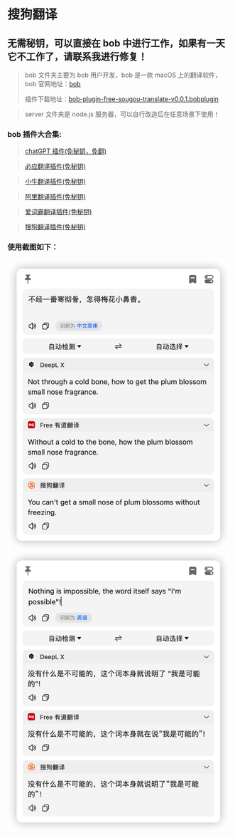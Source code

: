 # 搜狗翻译

## 无需秘钥，可以直接在 bob 中进行工作，如果有一天它不工作了，请联系我进行修复！

> bob 文件夹主要为 bob 用户开发，bob 是一款 macOS 上的翻译软件，bob 官网地址：[bob](https://bobtranslate.com/)
>
> 插件下载地址：[bob-plugin-free-sougou-translate-v0.0.1.bobplugin](https://github.com/bilibili-ayang/bob-plugin-free-sougou-translate/releases/download/v0.0.1/bob-plugin-free-sougou-translate.bobplugin)

> server 文件夹是 node.js 服务器，可以自行改造后在任意场景下使用！

### bob 插件大合集:

> [chatGPT 插件(免秘钥，免翻)](https://github.com/bilibili-ayang/bob-plugin-free-chatgpt)

> [必应翻译插件(免秘钥)](https://github.com/bilibili-ayang/bob-plugin-free-bing-translate)

> [小牛翻译插件(免秘钥)](https://github.com/bilibili-ayang/bob-plugin-free-calf-translate)

> [阿里翻译插件(免秘钥)](https://github.com/bilibili-ayang/bob-plugin-free-ali-translate)

> [爱词霸翻译插件(免秘钥)](https://github.com/bilibili-ayang/bob-plugin-free-iciba-translate)

> [搜狗翻译插件(免秘钥)](https://github.com/bilibili-ayang/bob-plugin-free-sougou-translate)

### 使用截图如下：

<img width="500" src="./image/zh-to-en.png" alt="zh-to-en">
<img width="500" src="./image/en-to-zh.png" alt="en-to-zh">
